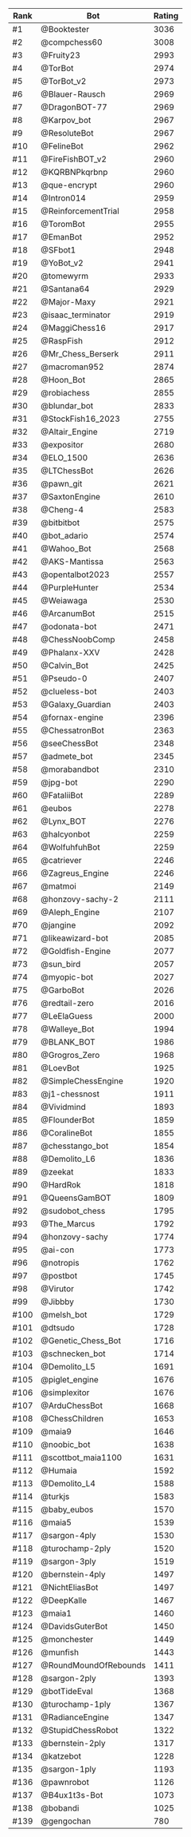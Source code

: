 Rank|Bot|Rating
---|---|---
#1|@Booktester|3036
#2|@compchess60|3008
#3|@Fruity23|2993
#4|@TorBot|2974
#5|@TorBot_v2|2973
#6|@Blauer-Rausch|2969
#7|@DragonBOT-77|2969
#8|@Karpov_bot|2967
#9|@ResoluteBot|2967
#10|@FelineBot|2962
#11|@FireFishBOT_v2|2960
#12|@KQRBNPkqrbnp|2960
#13|@que-encrypt|2960
#14|@Intron014|2959
#15|@ReinforcementTrial|2958
#16|@ToromBot|2955
#17|@EmanBot|2952
#18|@SFbot1|2948
#19|@YoBot_v2|2941
#20|@tomewyrm|2933
#21|@Santana64|2929
#22|@Major-Maxy|2921
#23|@isaac_terminator|2919
#24|@MaggiChess16|2917
#25|@RaspFish|2912
#26|@Mr_Chess_Berserk|2911
#27|@macroman952|2874
#28|@Hoon_Bot|2865
#29|@robiachess|2855
#30|@blundar_bot|2833
#31|@StockFish16_2023|2755
#32|@Altair_Engine|2719
#33|@expositor|2680
#34|@ELO_1500|2636
#35|@LTChessBot|2626
#36|@pawn_git|2621
#37|@SaxtonEngine|2610
#38|@Cheng-4|2583
#39|@bitbitbot|2575
#40|@bot_adario|2574
#41|@Wahoo_Bot|2568
#42|@AKS-Mantissa|2563
#43|@opentalbot2023|2557
#44|@PurpleHunter|2534
#45|@Weiawaga|2530
#46|@ArcanumBot|2515
#47|@odonata-bot|2471
#48|@ChessNoobComp|2458
#49|@Phalanx-XXV|2428
#50|@Calvin_Bot|2425
#51|@Pseudo-0|2407
#52|@clueless-bot|2403
#53|@Galaxy_Guardian|2403
#54|@fornax-engine|2396
#55|@ChessatronBot|2363
#56|@seeChessBot|2348
#57|@admete_bot|2345
#58|@morabandbot|2310
#59|@jpg-bot|2290
#60|@FataliiBot|2289
#61|@eubos|2278
#62|@Lynx_BOT|2276
#63|@halcyonbot|2259
#64|@WolfuhfuhBot|2259
#65|@catriever|2246
#66|@Zagreus_Engine|2246
#67|@matmoi|2149
#68|@honzovy-sachy-2|2111
#69|@Aleph_Engine|2107
#70|@jangine|2092
#71|@likeawizard-bot|2085
#72|@Goldfish-Engine|2077
#73|@sun_bird|2057
#74|@myopic-bot|2027
#75|@GarboBot|2026
#76|@redtail-zero|2016
#77|@LeElaGuess|2000
#78|@Walleye_Bot|1994
#79|@BLANK_BOT|1986
#80|@Grogros_Zero|1968
#81|@LoevBot|1925
#82|@SimpleChessEngine|1920
#83|@j1-chessnost|1911
#84|@Vividmind|1893
#85|@FlounderBot|1859
#86|@CoralineBot|1855
#87|@chesstango_bot|1854
#88|@Demolito_L6|1836
#89|@zeekat|1833
#90|@HardRok|1818
#91|@QueensGamBOT|1809
#92|@sudobot_chess|1795
#93|@The_Marcus|1792
#94|@honzovy-sachy|1774
#95|@ai-con|1773
#96|@notropis|1762
#97|@postbot|1745
#98|@Virutor|1742
#99|@Jibbby|1730
#100|@melsh_bot|1729
#101|@dtsudo|1728
#102|@Genetic_Chess_Bot|1716
#103|@schnecken_bot|1714
#104|@Demolito_L5|1691
#105|@piglet_engine|1676
#106|@simplexitor|1676
#107|@ArduChessBot|1668
#108|@ChessChildren|1653
#109|@maia9|1646
#110|@noobic_bot|1638
#111|@scottbot_maia1100|1631
#112|@Humaia|1592
#113|@Demolito_L4|1588
#114|@turkjs|1583
#115|@baby_eubos|1570
#116|@maia5|1539
#117|@sargon-4ply|1530
#118|@turochamp-2ply|1520
#119|@sargon-3ply|1519
#120|@bernstein-4ply|1497
#121|@NichtEliasBot|1497
#122|@DeepKalle|1467
#123|@maia1|1460
#124|@DavidsGuterBot|1450
#125|@monchester|1449
#126|@munfish|1443
#127|@RoundMoundOfRebounds|1411
#128|@sargon-2ply|1393
#129|@botTideEval|1368
#130|@turochamp-1ply|1367
#131|@RadianceEngine|1347
#132|@StupidChessRobot|1322
#133|@bernstein-2ply|1317
#134|@katzebot|1228
#135|@sargon-1ply|1193
#136|@pawnrobot|1126
#137|@B4ux1t3s-Bot|1073
#138|@bobandi|1025
#139|@gengochan|780
